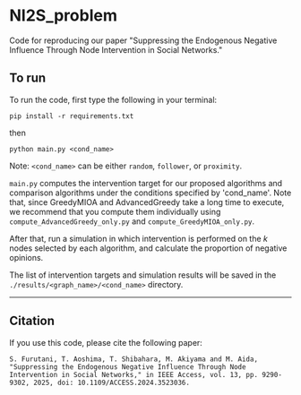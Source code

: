 # NI2S_problem

Code for reproducing our paper "Suppressing the Endogenous Negative Influence Through Node Intervention in Social Networks."

## To run

To run the code, first type the following in your terminal:
```
pip install -r requirements.txt
```
then
```
python main.py <cond_name>
```
Note: `<cond_name>` can be either `random`, `follower`, or `proximity`.

`main.py` computes the intervention target for our proposed algorithms and comparison algorithms under the conditions specified by 'cond_name'.
Note that, since GreedyMIOA and AdvancedGreedy take a long time to execute, we recommend that you compute them individually using `compute_AdvancedGreedy_only.py` and `compute_GreedyMIOA_only.py`.

After that, run a simulation in which intervention is performed on the $k$ nodes selected by each algorithm, and calculate the proportion of negative opinions.

The list of intervention targets and simulation results will be saved in the `./results/<graph_name>/<cond_name>` directory.

---
## Citation

If you use this code, please cite the following paper:
```
S. Furutani, T. Aoshima, T. Shibahara, M. Akiyama and M. Aida, "Suppressing the Endogenous Negative Influence Through Node Intervention in Social Networks," in IEEE Access, vol. 13, pp. 9290-9302, 2025, doi: 10.1109/ACCESS.2024.3523036.
```
